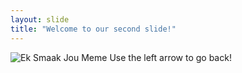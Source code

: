 ```yaml
---
layout: slide
title: "Welcome to our second slide!"
---
```

![Ek Smaak Jou Meme](FB_IMG_1620135466563)
Use the left arrow to go back!
